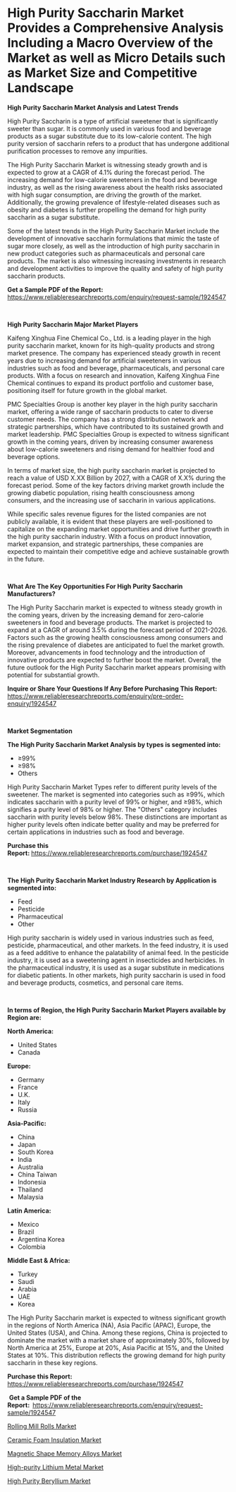 <p><h1>High Purity Saccharin Market Provides a Comprehensive Analysis Including a Macro Overview of the Market as well as Micro Details such as Market Size and Competitive Landscape</h1></p><p><strong>High Purity Saccharin Market Analysis and Latest Trends</strong></p>
<p><p>High Purity Saccharin is a type of artificial sweetener that is significantly sweeter than sugar. It is commonly used in various food and beverage products as a sugar substitute due to its low-calorie content. The high purity version of saccharin refers to a product that has undergone additional purification processes to remove any impurities.</p><p>The High Purity Saccharin Market is witnessing steady growth and is expected to grow at a CAGR of 4.1% during the forecast period. The increasing demand for low-calorie sweeteners in the food and beverage industry, as well as the rising awareness about the health risks associated with high sugar consumption, are driving the growth of the market. Additionally, the growing prevalence of lifestyle-related diseases such as obesity and diabetes is further propelling the demand for high purity saccharin as a sugar substitute.</p><p>Some of the latest trends in the High Purity Saccharin Market include the development of innovative saccharin formulations that mimic the taste of sugar more closely, as well as the introduction of high purity saccharin in new product categories such as pharmaceuticals and personal care products. The market is also witnessing increasing investments in research and development activities to improve the quality and safety of high purity saccharin products.</p></p>
<p><strong>Get a Sample PDF of the Report:&nbsp;</strong> <a href="https://www.reliableresearchreports.com/enquiry/request-sample/1924547">https://www.reliableresearchreports.com/enquiry/request-sample/1924547</a></p>
<p>&nbsp;</p>
<p><strong>High Purity Saccharin Major Market Players</strong></p>
<p><p>Kaifeng Xinghua Fine Chemical Co., Ltd. is a leading player in the high purity saccharin market, known for its high-quality products and strong market presence. The company has experienced steady growth in recent years due to increasing demand for artificial sweeteners in various industries such as food and beverage, pharmaceuticals, and personal care products. With a focus on research and innovation, Kaifeng Xinghua Fine Chemical continues to expand its product portfolio and customer base, positioning itself for future growth in the global market.</p><p>PMC Specialties Group is another key player in the high purity saccharin market, offering a wide range of saccharin products to cater to diverse customer needs. The company has a strong distribution network and strategic partnerships, which have contributed to its sustained growth and market leadership. PMC Specialties Group is expected to witness significant growth in the coming years, driven by increasing consumer awareness about low-calorie sweeteners and rising demand for healthier food and beverage options.</p><p>In terms of market size, the high purity saccharin market is projected to reach a value of USD X.XX Billion by 2027, with a CAGR of X.X% during the forecast period. Some of the key factors driving market growth include the growing diabetic population, rising health consciousness among consumers, and the increasing use of saccharin in various applications.</p><p>While specific sales revenue figures for the listed companies are not publicly available, it is evident that these players are well-positioned to capitalize on the expanding market opportunities and drive further growth in the high purity saccharin industry. With a focus on product innovation, market expansion, and strategic partnerships, these companies are expected to maintain their competitive edge and achieve sustainable growth in the future.</p></p>
<p>&nbsp;</p>
<p><strong>What Are The Key Opportunities For High Purity Saccharin Manufacturers?</strong></p>
<p><p>The High Purity Saccharin market is expected to witness steady growth in the coming years, driven by the increasing demand for zero-calorie sweeteners in food and beverage products. The market is projected to expand at a CAGR of around 3.5% during the forecast period of 2021-2026. Factors such as the growing health consciousness among consumers and the rising prevalence of diabetes are anticipated to fuel the market growth. Moreover, advancements in food technology and the introduction of innovative products are expected to further boost the market. Overall, the future outlook for the High Purity Saccharin market appears promising with potential for substantial growth.</p></p>
<p><strong>Inquire or Share Your Questions If Any Before Purchasing This Report:</strong> <a href="https://www.reliableresearchreports.com/enquiry/pre-order-enquiry/1924547">https://www.reliableresearchreports.com/enquiry/pre-order-enquiry/1924547</a></p>
<p>&nbsp;</p>
<p><strong>Market Segmentation</strong></p>
<p><strong>The High Purity Saccharin Market Analysis by types is segmented into:</strong></p>
<p><ul><li>≥99%</li><li>≥98%</li><li>Others</li></ul></p>
<p><p>High Purity Saccharin Market Types refer to different purity levels of the sweetener. The market is segmented into categories such as ≥99%, which indicates saccharin with a purity level of 99% or higher, and ≥98%, which signifies a purity level of 98% or higher. The "Others" category includes saccharin with purity levels below 98%. These distinctions are important as higher purity levels often indicate better quality and may be preferred for certain applications in industries such as food and beverage.</p></p>
<p><strong>Purchase this Report:&nbsp;</strong><a href="https://www.reliableresearchreports.com/purchase/1924547">https://www.reliableresearchreports.com/purchase/1924547</a></p>
<p>&nbsp;</p>
<p><strong>The High Purity Saccharin Market Industry Research by Application is segmented into:</strong></p>
<p><ul><li>Feed</li><li>Pesticide</li><li>Pharmaceutical</li><li>Other</li></ul></p>
<p><p>High purity saccharin is widely used in various industries such as feed, pesticide, pharmaceutical, and other markets. In the feed industry, it is used as a feed additive to enhance the palatability of animal feed. In the pesticide industry, it is used as a sweetening agent in insecticides and herbicides. In the pharmaceutical industry, it is used as a sugar substitute in medications for diabetic patients. In other markets, high purity saccharin is used in food and beverage products, cosmetics, and personal care items.</p></p>
<p>&nbsp;</p>
<p><strong>In terms of Region, the High Purity Saccharin Market Players available by Region are:</strong></p>
<p>
    <p> <strong> North America: </strong>
        <ul>
            <li>United States</li>
            <li>Canada</li>
        </ul>
        </p> 
    <p> <strong> Europe: </strong>
        <ul>
            <li>Germany</li>
            <li>France</li>
            <li>U.K.</li>
            <li>Italy</li>
            <li>Russia</li>
        </ul>
        </p> 
    <p> <strong> Asia-Pacific: </strong>
        <ul>
            <li>China</li>
            <li>Japan</li>
            <li>South Korea</li>
            <li>India</li>
            <li>Australia</li>
            <li>China Taiwan</li>
            <li>Indonesia</li>
            <li>Thailand</li>
            <li>Malaysia</li>
        </ul>
        </p> 
    <p> <strong> Latin America: </strong>
        <ul>
            <li>Mexico</li>
            <li>Brazil</li>
            <li>Argentina Korea</li>
            <li>Colombia</li>
        </ul>
        </p> 
    <p> <strong> Middle East & Africa: </strong>
        <ul>
            <li>Turkey</li>
            <li>Saudi</li>
            <li>Arabia</li>
            <li>UAE</li>
            <li>Korea</li>
        </ul>
    </p>
    </p>
<p><p>The High Purity Saccharin market is expected to witness significant growth in the regions of North America (NA), Asia Pacific (APAC), Europe, the United States (USA), and China. Among these regions, China is projected to dominate the market with a market share of approximately 30%, followed by North America at 25%, Europe at 20%, Asia Pacific at 15%, and the United States at 10%. This distribution reflects the growing demand for high purity saccharin in these key regions.</p></p>
<p><strong>Purchase this Report: </strong><a href="https://www.reliableresearchreports.com/purchase/1924547">https://www.reliableresearchreports.com/purchase/1924547</a></p>
<p>&nbsp;<strong>Get a Sample PDF of the Report:&nbsp;&nbsp;</strong><a href="https://www.reliableresearchreports.com/enquiry/request-sample/1924547">https://www.reliableresearchreports.com/enquiry/request-sample/1924547</a></p>
<p><strong></strong></p>
<p><p><a href="https://github.com/seekum/Market-Research-Report-List-1/blob/main/rolling-mill-rolls-market.md">Rolling Mill Rolls Market</a></p><p><a href="https://view.publitas.com/reportprime-1/ceramic-foam-insulation-market-size-and-examines-its-market-scope-with-a-primary-focus-on-growth-opportunities-and-forecasted-trends-spanning-from-2024-to-2031/">Ceramic Foam Insulation Market</a></p><p><a href="https://view.publitas.com/reportprime-1/magnetic-shape-memory-alloys-market-size-focuses-on-market-dynamics-in-depth-analysis-and-future-projections-of-its-market-forecasted-for-period-from-2024-to-2031/">Magnetic Shape Memory Alloys Market</a></p><p><a href="https://gentle-editor-9db.notion.site/High-purity-Lithium-Metal-Market-Size-Global-Industry-Overview-Market-Segmentation-and-Forecast-2-a42630fa425948a4a3c08dfd95697322">High-purity Lithium Metal Market</a></p><p><a href="https://unruly-ladybug-44b.notion.site/High-Purity-Beryllium-Market-Insights-Market-Players-and-Forecast-Till-2031-dc6c9037970c4810827d9b9bc5f36f43">High Purity Beryllium Market</a></p></p>